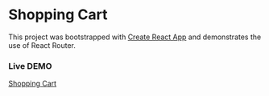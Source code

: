 # Shopping Cart

This project was bootstrapped with [Create React App](https://github.com/facebook/create-react-app) and demonstrates the use of React Router.

### Live DEMO

[Shopping Cart](https://harvok17.github.io/shopping-cart/#/)
